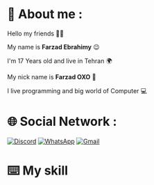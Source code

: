# 📌 About me :
Hello my friends 👋🏻

My name is **Farzad Ebrahimy** 😉

I'm 17 Years old and live in Tehran 🌍

My nick name is **Farzad OXO** 🎈

I live programming and big world of Computer 💻

# 🌐 Social Network :
[![Discord](https://img.shields.io/badge/Discord-%235865F2.svg?style=plastic&logo=discord&logoColor=white)](https://discord.gg/XEpFbnqrTq)
[![WhatsApp](https://img.shields.io/badge/WhatsApp-25D366?style=plastic&logo=whatsapp&logoColor=white)](https://wa.me/9028612543)
[![Gmail](https://img.shields.io/badge/Gmail-D14836?style=plastic&logo=gmail&logoColor=white)](https://farzadebrahimyoxo@gmail.com)
# ⌨️ My skill 
